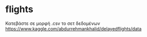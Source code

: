 # flights
Κατεβάστε σε μορφή .csv το σετ δεδομένων
https://www.kaggle.com/abdurrehmankhalid/delayedflights/data
